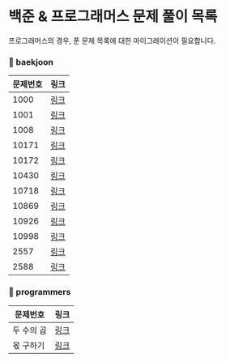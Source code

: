 # 
# 백준 & 프로그래머스 문제 풀이 목록

프로그래머스의 경우, 푼 문제 목록에 대한 마이그레이션이 필요합니다.

### 🚀 baekjoon
| 문제번호 | 링크 |
| ----- | ----- |
|1000|[링크](./baekjoon/1000/solution.py)|
|1001|[링크](./baekjoon/1001/solution.py)|
|1008|[링크](./baekjoon/1008/solution.py)|
|10171|[링크](./baekjoon/10171/solution.py)|
|10172|[링크](./baekjoon/10172/solution.py)|
|10430|[링크](./baekjoon/10430/solution.py)|
|10718|[링크](./baekjoon/10718/solution.py)|
|10869|[링크](./baekjoon/10869/solution.py)|
|10926|[링크](./baekjoon/10926/solution.py)|
|10998|[링크](./baekjoon/10998/solution.py)|
|2557|[링크](./baekjoon/2557/solution.py)|
|2588|[링크](./baekjoon/2588/solution.py)|
### 🚀 programmers
| 문제번호 | 링크 |
| ----- | ----- |
|두 수의 곱|[링크](./programmers/%EB%91%90%20%EC%88%98%EC%9D%98%20%EA%B3%B1/solution.py)|
|몫 구하기|[링크](./programmers/%EB%AA%AB%20%EA%B5%AC%ED%95%98%EA%B8%B0/solution.py)|
